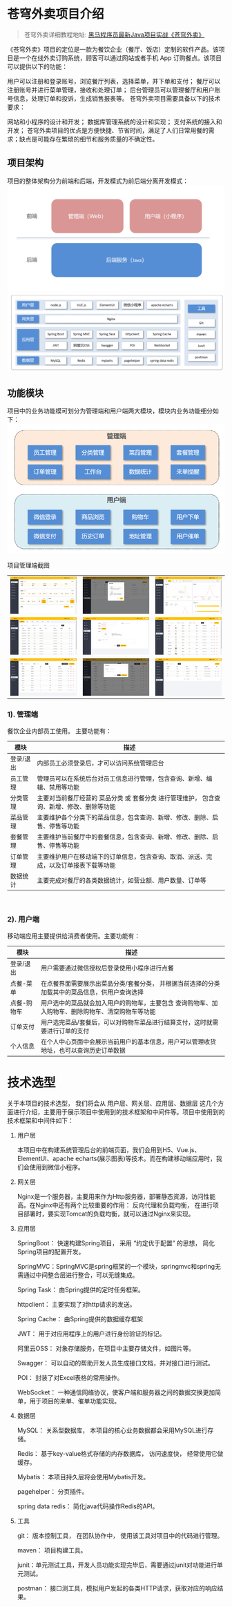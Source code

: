 # 苍穹外卖项目介绍

> 苍穹外卖详细教程地址: [黑马程序员最新Java项目实战《苍穹外卖》](https://www.bilibili.com/video/BV1TP411v7v6/)

《苍穹外卖》项目的定位是一款为餐饮企业（餐厅、饭店）定制的软件产品。该项目是一个在线外卖订购系统，顾客可以通过网站或者手机 App 订购餐点。该项目可以提供以下的功能：

用户可以注册和登录账号，浏览餐厅列表，选择菜单，并下单和支付；
餐厅可以注册账号并进行菜单管理，接收和处理订单；
后台管理员可以管理餐厅和用户账号信息，处理订单和投诉，生成销售报表等。
苍穹外卖项目需要具备以下的技术要求：

网站和小程序的设计和开发；
数据库管理系统的设计和实现；
支付系统的接入和开发；
苍穹外卖项目的优点是方便快捷、节省时间，满足了人们日常用餐的需求；缺点是可能存在繁琐的细节和服务质量的不确定性。

## 项目架构
项目的整体架构分为前端和后端，开发模式为前后端分离开发模式：
![输入图片说明](images/1.png)
![输入图片说明](images/3.png)

## 功能模块
项目中的业务功能模可划分为管理端和用户端两大模块，模块内业务功能细分如下：
![输入图片说明](images/2.png)


项目管理端截图

|                                                              |                                                              |                                                              |
| ------------------------------------------------------------ | ------------------------------------------------------------ | ------------------------------------------------------------ |
| ![](images/1.workSpace.png) | ![](images/9.shopStatusManger.png) | ![](images/2.dateView.png) |
| ![](images/3.orderManger.png) | ![](images/4.stemalManger.png) | ![](images/5.dishManger.png) |
| ![](images/6.manger.png) | ![](images/7.addDishOrSteaml.png) | ![](images/8.employeeManger.png) |


### 1). 管理端

餐饮企业内部员工使用。 主要功能有：

| 模块      | 描述                                                         |
| --------- | ------------------------------------------------------------ |
| 登录/退出 | 内部员工必须登录后，才可以访问系统管理后台                   |
| 员工管理  | 管理员可以在系统后台对员工信息进行管理，包含查询、新增、编辑、禁用等功能 |
| 分类管理  | 主要对当前餐厅经营的 菜品分类 或 套餐分类 进行管理维护， 包含查询、新增、修改、删除等功能 |
| 菜品管理  | 主要维护各个分类下的菜品信息，包含查询、新增、修改、删除、启售、停售等功能 |
| 套餐管理  | 主要维护当前餐厅中的套餐信息，包含查询、新增、修改、删除、启售、停售等功能 |
| 订单管理  | 主要维护用户在移动端下的订单信息，包含查询、取消、派送、完成，以及订单报表下载等功能 |
| 数据统计  | 主要完成对餐厅的各类数据统计，如营业额、用户数量、订单等     |


​	

### 2). 用户端

移动端应用主要提供给消费者使用。主要功能有：

| 模块        | 描述                                                         |
| ----------- | ------------------------------------------------------------ |
| 登录/退出   | 用户需要通过微信授权后登录使用小程序进行点餐                 |
| 点餐-菜单   | 在点餐界面需要展示出菜品分类/套餐分类， 并根据当前选择的分类加载其中的菜品信息，供用户查询选择 |
| 点餐-购物车 | 用户选中的菜品就会加入用户的购物车，主要包含 查询购物车、加入购物车、删除购物车、清空购物车等功能 |
| 订单支付    | 用户选完菜品/套餐后，可以对购物车菜品进行结算支付，这时就需要进行订单的支付 |
| 个人信息    | 在个人中心页面中会展示当前用户的基本信息，用户可以管理收货地址，也可以查询历史订单数据 |


# 技术选型

关于本项目的技术选型， 我们将会从 用户层、网关层、应用层、数据层 这几个方面进行介绍，主要用于展示项目中使用到的技术框架和中间件等。项目中使用到的技术框架和中间件如下：

1. 用户层

   本项目中在构建系统管理后台的前端页面，我们会用到H5、Vue.js、ElementUI、apache echarts(展示图表)等技术。而在构建移动端应用时，我们会使用到微信小程序。

2. 网关层

   Nginx是一个服务器，主要用来作为Http服务器，部署静态资源，访问性能高。在Nginx中还有两个比较重要的作用： 反向代理和负载均衡， 在进行项目部署时，要实现Tomcat的负载均衡，就可以通过Nginx来实现。

3. 应用层

   SpringBoot： 快速构建Spring项目， 采用 “约定优于配置” 的思想， 简化Spring项目的配置开发。

   SpringMVC：SpringMVC是spring框架的一个模块，springmvc和spring无需通过中间整合层进行整合，可以无缝集成。

   Spring Task： 由Spring提供的定时任务框架。

   httpclient： 主要实现了对http请求的发送。

   Spring Cache： 由Spring提供的数据缓存框架

   JWT： 用于对应用程序上的用户进行身份验证的标记。

   阿里云OSS： 对象存储服务，在项目中主要存储文件，如图片等。

   Swagger： 可以自动的帮助开发人员生成接口文档，并对接口进行测试。

   POI： 封装了对Excel表格的常用操作。

   WebSocket： 一种通信网络协议，使客户端和服务器之间的数据交换更加简单，用于项目的来单、催单功能实现。

4. 数据层

   MySQL： 关系型数据库， 本项目的核心业务数据都会采用MySQL进行存储。

   Redis： 基于key-value格式存储的内存数据库， 访问速度快， 经常使用它做缓存。

   Mybatis： 本项目持久层将会使用Mybatis开发。

   pagehelper： 分页插件。

   spring data redis： 简化java代码操作Redis的API。

5. 工具

   git： 版本控制工具， 在团队协作中， 使用该工具对项目中的代码进行管理。

   maven： 项目构建工具。

   junit：单元测试工具，开发人员功能实现完毕后，需要通过junit对功能进行单元测试。

   postman： 接口测工具，模拟用户发起的各类HTTP请求，获取对应的响应结果。	
   	


